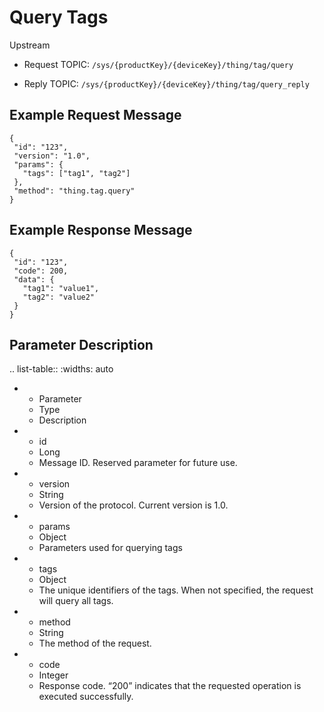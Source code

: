 # Query Tags

Upstream

- Request TOPIC: `/sys/{productKey}/{deviceKey}/thing/tag/query`

- Reply TOPIC: `/sys/{productKey}/{deviceKey}/thing/tag/query_reply`

## Example Request Message

```
{
 "id": "123",
 "version": "1.0",
 "params": {
   "tags": ["tag1", "tag2"]
 },
 "method": "thing.tag.query"
}

```

## Example Response Message

```
{
 "id": "123",
 "code": 200,
 "data": {
   "tag1": "value1",
   "tag2": "value2"
 }
}

```

## Parameter Description

.. list-table::
   :widths: auto

   * - Parameter
     - Type
     - Description
   * - id
     - Long
     - Message ID. Reserved parameter for future use.
   * - version
     - String
     - Version of the protocol. Current version is 1.0.
   * - params
     - Object
     - Parameters used for querying tags
   * - tags
     - Object
     - The unique identifiers of the tags.
       When not specified, the request will query all tags.
   * - method
     - String
     - The method of the request.
   * - code
     - Integer
     - Response code. &ldquo;200&rdquo; indicates that the requested operation is executed successfully.

<!--end-->

